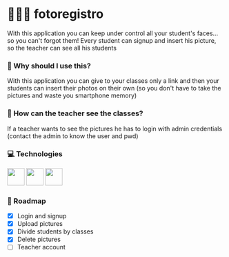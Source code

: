 # 👨🏻‍🏫 fotoregistro
With this application you can keep under control all your student's faces... so you can't forgot them!
Every student can signup and insert his picture, so the teacher can see all his students

### 🔎 Why should I use this?
With this application you can give to your classes only a link and then your students can insert their photos on their own (so you don't have to take the pictures and waste you smartphone memory)

### 📗 How can the teacher see the classes?
If a teacher wants to see the pictures he has to login with admin credentials (contact the admin to know the user and pwd)

### 💻 Technologies
<a><img src="https://upload.wikimedia.org/wikipedia/commons/thumb/9/99/Unofficial_JavaScript_logo_2.svg/180px-Unofficial_JavaScript_logo_2.svg.png" height="40"></a>
<a><img src="https://www.ilmiogiornale.org/wp-content/uploads/2022/03/R.png" height="40"></a>
<a><img src="https://www.blograffo.net/wp-content/uploads/2021/10/mysql-logo.jpg" height="40"></a>

### 📌 Roadmap
- [X] Login and signup
- [X] Upload pictures
- [X] Divide students by classes
- [X] Delete pictures
- [ ] Teacher account
